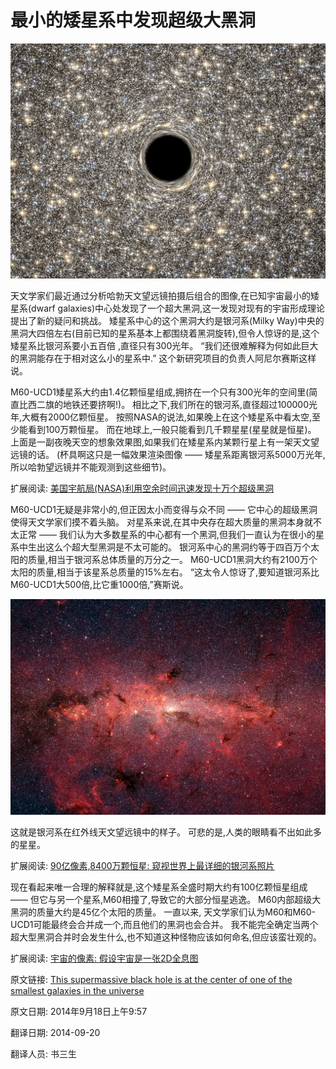 # 最小的矮星系中发现超级大黑洞 #

![哈勃天文望远镜拍摄后组合的图像](01_M60-UCD1-Black-Hole-artist-render.jpg)

天文学家们最近通过分析哈勃天文望远镜拍摄后组合的图像,在已知宇宙最小的矮星系(dwarf galaxies)中心处发现了一个超大黑洞,这一发现对现有的宇宙形成理论提出了新的疑问和挑战。 矮星系中心的这个黑洞大约是银河系(Milky Way)中央的黑洞大四倍左右(目前已知的星系基本上都围绕着黑洞旋转),但令人惊讶的是,这个矮星系比银河系要小五百倍 ,直径只有300光年。 “我们还很难解释为何如此巨大的黑洞能存在于相对这么小的星系中.” 这个新研究项目的负责人阿尼尔赛斯这样说。

M60-UCD1矮星系大约由1.4亿颗恒星组成,拥挤在一个只有300光年的空间里(简直比西二旗的地铁还要挤啊!)。 相比之下,我们所在的银河系,直径超过100000光年,大概有2000亿颗恒星。 按照NASA的说法,如果晚上在这个矮星系中看太空,至少能看到100万颗恒星。 而在地球上,一般只能看到几千颗星星(星星就是恒星)。 上面是一副夜晚天空的想象效果图,如果我们在矮星系内某颗行星上有一架天文望远镜的话。 (杯具啊这只是一幅效果渲染图像 —— 矮星系距离银河系5000万光年,所以哈勃望远镜并不能观测到这些细节)。

扩展阅读: [美国宇航局(NASA)利用空余时间迅速发现十万个超级黑洞](http://www.extremetech.com/extreme/172961-nasas-swift-discovers-100000-super-massive-black-holes-in-its-spare-time)

M60-UCD1无疑是非常小的,但正因太小而变得与众不同 —— 它中心的超级黑洞使得天文学家们摸不着头脑。 对星系来说,在其中央存在超大质量的黑洞本身就不太正常 —— 我们认为大多数星系的中心都有一个黑洞,但我们一直认为在很小的星系中生出这么个超大型黑洞是不太可能的。 银河系中心的黑洞约等于四百万个太阳的质量,相当于银河系总体质量的万分之一。 M60-UCD1黑洞大约有2100万个太阳的质量,相当于该星系总质量的15%左右。 “这太令人惊讶了,要知道银河系比M60-UCD1大500倍,比它重1000倍,”赛斯说。

![银河系在红外线天文望远镜中的样子](02_Milky_Way_IR_Spitzer-cropped-smaller.jpg)

这就是银河系在红外线天文望远镜中的样子。 可悲的是,人类的眼睛看不出如此多的星星。

扩展阅读: [90亿像素,8400万颗恒星: 窥视世界上最详细的银河系照片](http://www.extremetech.com/extreme/139329-9-gigapixels-84-million-stars-peer-into-the-worlds-most-detailed-photo-of-the-milky-way)

现在看起来唯一合理的解释就是,这个矮星系全盛时期大约有100亿颗恒星组成 —— 但它与另一个星系,M60相撞了,导致它的大部分恒星逃逸。 M60内部超级大黑洞的质量大约是45亿个太阳的质量。 一直以来, 天文学家们认为M60和M60-UCD1可能最终会合并成一个,而且他们的黑洞也会合并。 我不能完全确定当两个超大型黑洞合并时会发生什么,也不知道这种怪物应该如何命名,但应该蛮壮观的。

扩展阅读: [宇宙的像素: 假设宇宙是一张2D全息图](http://www.extremetech.com/extreme/188727-pixels-of-the-universe-experiment-begins-to-see-if-the-universe-is-a-2d-hologram)

原文链接: [This supermassive black hole is at the center of one of the smallest galaxies in the universe](http://www.extremetech.com/extreme/190391-this-supermassive-black-hole-is-at-the-center-of-one-of-the-smallest-galaxies-in-the-universe)

原文日期: 2014年9月18日上午9:57

翻译日期: 2014-09-20

翻译人员: 书三生